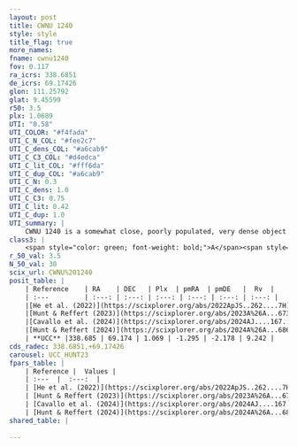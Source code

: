 ```yaml
---
layout: post
title: CWNU 1240
style: style
title_flag: true
more_names: 
fname: cwnu1240
fov: 0.117
ra_icrs: 338.6851
de_icrs: 69.17426
glon: 111.25792
glat: 9.45599
r50: 3.5
plx: 1.0689
UTI: "0.58"
UTI_COLOR: "#f4fada"
UTI_C_N_COL: "#fee2c7"
UTI_C_dens_COL: "#a6cab9"
UTI_C_C3_COL: "#d4edca"
UTI_C_lit_COL: "#fff6da"
UTI_C_dup_COL: "#a6cab9"
UTI_C_N: 0.3
UTI_C_dens: 1.0
UTI_C_C3: 0.75
UTI_C_lit: 0.42
UTI_C_dup: 1.0
UTI_summary: |
    CWNU 1240 is a somewhat close, poorly populated, very dense object of high C3 quality. It was recently reported in the literature.
class3: |
    <span style="color: green; font-weight: bold;">A</span><span style="color: #FFC300; font-weight: bold;">B</span>
r_50_val: 3.5
N_50_val: 30
scix_url: CWNU%201240
posit_table: |
    | Reference    | RA    | DEC   | Plx  | pmRA  | pmDE   |  Rv  |
    | :---         | :---: | :---: | :---: | :---: | :---: | :---: |
    |[He et al. (2022)](https://scixplorer.org/abs/2022ApJS..262....7H) | 338.689 | 69.181 | 1.077 | -1.299 | -2.191 | -- |
    |[Hunt & Reffert (2023)](https://scixplorer.org/abs/2023A%26A...673A.114H) | 338.701 | 69.176 | 1.067 | -1.305 | -2.152 | 9.238 |
    |[Cavallo et al. (2024)](https://scixplorer.org/abs/2024AJ....167...12C) | 338.692 | 69.176 | 1.073 | -- | -- | -- |
    |[Hunt & Reffert (2024)](https://scixplorer.org/abs/2024A%26A...686A..42H) | 338.701 | 69.176 | 1.067 | -1.305 | -2.152 | 9.238 |
    | **UCC** |338.685 | 69.174 | 1.069 | -1.295 | -2.178 | 9.242 | 
cds_radec: 338.6851,+69.17426
carousel: UCC_HUNT23
fpars_table: |
    | Reference |  Values |
    | :---  |  :---:  |
    | [He et al. (2022)](https://scixplorer.org/abs/2022ApJS..262....7H) | `A0=1.35, logAge=6.5` |
    | [Hunt & Reffert (2023)](https://scixplorer.org/abs/2023A%26A...673A.114H) | `AV50=0.928, diffAV50=1.838, MOD50=9.808, logAge50=7.056` |
    | [Cavallo et al. (2024)](https://scixplorer.org/abs/2024AJ....167...12C) | `AV50=1.88, dMod50=11.37, logAge50=7.25, [Fe/H]50=-0.45` |
    | [Hunt & Reffert (2024)](https://scixplorer.org/abs/2024A%26A...686A..42H) | `MassJ=53.0556` |
shared_table: |
    
---
```

